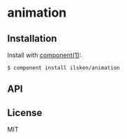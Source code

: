 
# animation

  

## Installation

  Install with [component(1)](http://component.io):

    $ component install ilsken/animation

## API



## License

  MIT
